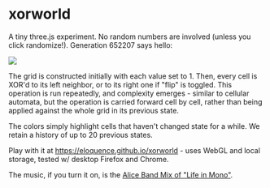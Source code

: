 # xorworld

A tiny three.js experiment. No random numbers are involved (unless you click randomize!).
Generation 652207 says hello:

![](https://eloquence.github.io/xorworld/example.png)


The grid is constructed initially with each value set to 1. Then, every cell
is XOR'd to its left neighbor, or to its right one if "flip" is toggled.
This operation is run repeatedly, and complexity emerges - similar to cellular
automata, but the operation is carried forward cell by cell, rather than being
applied against the whole grid in its previous state.

The colors simply highlight cells that haven't changed state for a while. We retain
a history of up to 20 previous states.

Play with it at https://eloquence.github.io/xorworld - uses WebGL and local storage,
tested w/ desktop Firefox and Chrome.

The music, if you turn it on, is the [Alice Band Mix of "Life in Mono"](https://soundcloud.com/jzerenidis/mono-formica-blues-11-life-in-mono-alice-band-mix).
